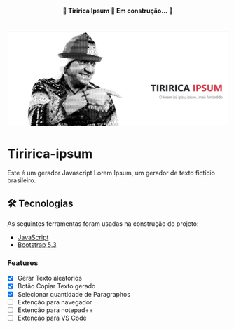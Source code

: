 <h4 align="center"> 
	🚧  Tiririca Ipsum 🚀 Em construção...  🚧
</h4>
<h1 align="center">
  <img alt="Tiririca Ipsum" title="#TiriricaIpsum" src="https://github.com/manuseiro/tiririca-ipsum/blob/main/screenshots/capa-tiririca-ipsum.jpg" />
</h1>

# Tiririca-ipsum
Este é um gerador Javascript Lorem Ipsum, um gerador de texto fictício brasileiro.

## 🛠 Tecnologias

As seguintes ferramentas foram usadas na construção do projeto:

- [JavaScript](https://www.javascript.com/)
- [Bootstrap 5.3](https://getbootstrap.com/)

### Features

- [x] Gerar Texto aleatorios
- [x] Botão Copiar Texto gerado
- [x] Selecionar quantidade de Paragraphos
- [ ] Extenção para navegador
- [ ] Extenção para notepad++
- [ ] Extenção para VS Code
